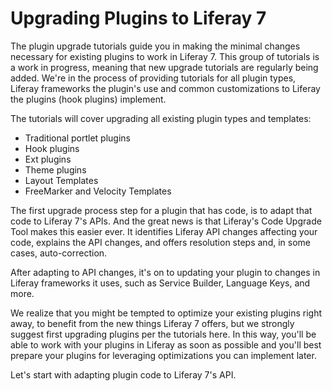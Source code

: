 # Upgrading Plugins to Liferay 7 [](id=upgrading-plugins-to-liferay-7)

The plugin upgrade tutorials guide you in making the minimal changes necessary
for existing plugins to work in Liferay 7. This group of tutorials is a work in
progress, meaning that new upgrade tutorials are regularly being added. We're in
the process of providing tutorials for all plugin types, Liferay frameworks the
plugin's use and common customizations to Liferay the plugins (hook plugins)
implement.

The tutorials will cover upgrading all existing plugin types and templates:

- Traditional portlet plugins
- Hook plugins
- Ext plugins
- Theme plugins
- Layout Templates
- FreeMarker and Velocity Templates

The first upgrade process step for a plugin that has code, is to adapt that code
to Liferay 7's APIs. And the great news is that Liferay's Code Upgrade Tool
makes this easier ever. It identifies Liferay API changes affecting your code,
explains the API changes, and offers resolution steps and, in some cases,
auto-correction. 

After adapting to API changes, it's on to updating your plugin to changes in
Liferay frameworks it uses, such as Service Builder, Language Keys, and more.

We realize that you might be tempted to optimize your existing plugins right
away, to benefit from the new things Liferay 7 offers, but we strongly suggest
first upgrading plugins per the tutorials here. In this way, you'll be able to
work with your plugins in Liferay as soon as possible and you'll best prepare
your plugins for leveraging optimizations you can implement later.

Let's start with adapting plugin code to Liferay 7's API.
